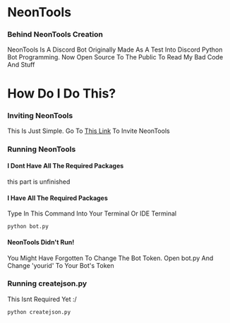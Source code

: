# NeonTools
### Behind NeonTools Creation
NeonTools Is A Discord Bot Originally Made As A Test Into Discord Python Bot Programming. Now Open Source To The Public To Read My Bad Code And Stuff


# How Do I Do This?

### Inviting NeonTools
This Is Just Simple. Go To [This Link](https://discord.com/api/oauth2/authorize?client_id=963249492633735258&permissions=8&scope=bot) To Invite NeonTools



### Running NeonTools

#### I Dont Have All The Required Packages
this part is unfinished

#### I Have All The Required Packages
Type In This Command Into Your Terminal Or IDE Terminal

```
python bot.py
```
#### NeonTools Didn't Run!
You Might Have Forgotten To Change The Bot Token. Open bot.py And Change 'yourid' To Your Bot's Token

### Running createjson.py
This Isnt Required Yet :/
```
python createjson.py
```
